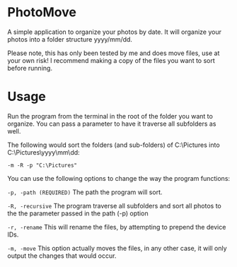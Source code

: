 # PhotoMove
A simple application to organize your photos by date. It will organize your photos into a folder structure yyyy/mm/dd.

Please note, this has only been tested by me and does move files, use at your own risk! I recommend making a copy of the files you want to sort before running.

# Usage
Run the program from the terminal in the root of the folder you want to organize. You can pass a parameter to have it traverse all subfolders as well.

The following would sort the folders (and sub-folders) of C:\Pictures into C:\Pictures\yyyy\mm\dd:


```-m -R -p "C:\Pictures"```

You can use the following options to change the way the program functions:

```-p, -path (REQUIRED)``` The path the program will sort.

```-R, -recursive``` The program traverse all subfolders and sort all photos to the the parameter passed in the path (-p) option

```-r, -rename``` This will rename the files, by attempting to prepend the device IDs.

```-m, -move``` This option actually moves the files, in any other case, it will only output the changes that would occur.

